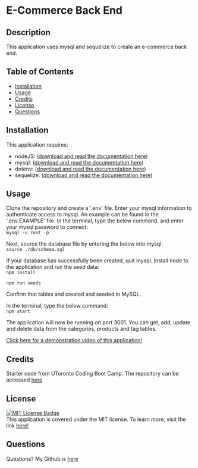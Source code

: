 # E-Commerce Back End

## Description
This application uses mysql and sequelize to create an e-commerce back end.

## Table of Contents
* [Installation](#installation)
* [Usage](#usage)
* [Credits](#credits)
* [License](#license)
* [Questions](#questions)

## Installation
This application requires: 
- nodeJS: ([download and read the documentation here](https://nodejs.org/en/download/)) 
- mysql: ([download and read the documentation here](https://dev.mysql.com/doc/))
- dotenv: ([download and read the documentation here](https://www.npmjs.com/package/dotenv))
- sequelize: ([download and read the documentation here](https://sequelize.org/))

## Usage
Clone the repository and create a '.env' file. Enter your mysql information to authenticate access to mysql. An example can be found in the '.env.EXAMPLE' file.
In the terminal, type the below command. and enter your mysql password to connect:<br>
`mysql -u root -p`
<br>

Next, source the database file by entering the below into mysql:<br>
`source ./db/schema.sql`
<br>

If your database has successfully been created, quit mysql. Install node to the application and run the seed data:<br>
`npm install`
<br>

`npm run seeds`

Confirm that tables and created and seeded in MySQL.<br>

In the terminal, type the below command:<br>
`npm start`
<br>

The application will now be running on port 3001. You can get, add, update and delete data from the categories, products and tag tables.<br>


[Click here for a demonstration video of this application!](https://drive.google.com/file/d/1Beafh9nZjk9j0PuifUMLKonZDU67k6yl/view?usp=sharing)

## Credits
Starter code from UToronto Coding Boot Camp. The repository can be accessed [here](https://github.com/coding-boot-camp/fantastic-umbrella)

## License
[![MIT License Badge](https://img.shields.io/badge/License-MIT-yellow.svg)](https://opensource.org/licenses/MIT) <br>
This application is covered under the MIT license. To learn more, visit the link [here!](https://opensource.org/licenses/MIT)

## Questions
Questions? My Github is [here](https://github.com/phoenixouyang)
